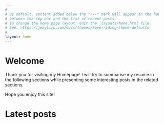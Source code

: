 ```yaml
---
#
# By default, content added below the "---" mark will appear in the home page
# between the top bar and the list of recent posts.
# To change the home page layout, edit the _layouts/home.html file.
# See: https://jekyllrb.com/docs/themes/#overriding-theme-defaults
#
layout: home
---
```


# Welcome 

Thank you for visiting my Homepage! I will try to summarise my resume in the following sections while presenting some interesting posts in the related sections.

Hope you enjoy this site!

# Latest posts
